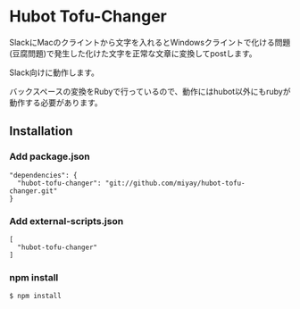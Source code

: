 # Hubot Tofu-Changer

SlackにMacのクライントから文字を入れるとWindowsクライントで化ける問題(豆腐問題)で発生した化けた文字を正常な文章に変換してpostします。



Slack向けに動作します。

バックスペースの変換をRubyで行っているので、動作にはhubot以外にもrubyが動作する必要があります。

## Installation
### Add package.json

```
"dependencies": {
  "hubot-tofu-changer": "git://github.com/miyay/hubot-tofu-changer.git"
}
```

### Add external-scripts.json

```
[
  "hubot-tofu-changer"
]
```

### npm install

```
$ npm install
```
